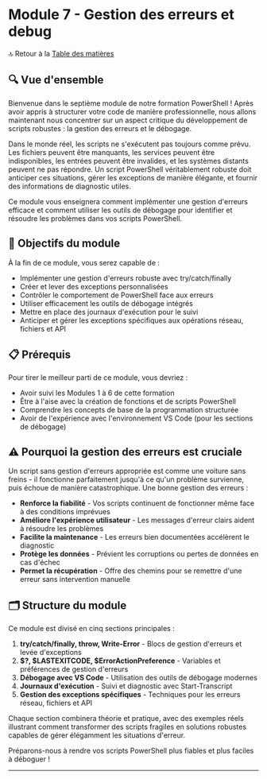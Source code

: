 # Module 7 - Gestion des erreurs et debug

🔝 Retour à la [Table des matières](/SOMMAIRE.md)

## 🔍 Vue d'ensemble

Bienvenue dans le septième module de notre formation PowerShell ! Après avoir appris à structurer votre code de manière professionnelle, nous allons maintenant nous concentrer sur un aspect critique du développement de scripts robustes : la gestion des erreurs et le débogage.

Dans le monde réel, les scripts ne s'exécutent pas toujours comme prévu. Les fichiers peuvent être manquants, les services peuvent être indisponibles, les entrées peuvent être invalides, et les systèmes distants peuvent ne pas répondre. Un script PowerShell véritablement robuste doit anticiper ces situations, gérer les exceptions de manière élégante, et fournir des informations de diagnostic utiles.

Ce module vous enseignera comment implémenter une gestion d'erreurs efficace et comment utiliser les outils de débogage pour identifier et résoudre les problèmes dans vos scripts PowerShell.

## 🎯 Objectifs du module

À la fin de ce module, vous serez capable de :

- Implémenter une gestion d'erreurs robuste avec try/catch/finally
- Créer et lever des exceptions personnalisées
- Contrôler le comportement de PowerShell face aux erreurs
- Utiliser efficacement les outils de débogage intégrés
- Mettre en place des journaux d'exécution pour le suivi
- Anticiper et gérer les exceptions spécifiques aux opérations réseau, fichiers et API

## 📋 Prérequis

Pour tirer le meilleur parti de ce module, vous devriez :

- Avoir suivi les Modules 1 à 6 de cette formation
- Être à l'aise avec la création de fonctions et de scripts PowerShell
- Comprendre les concepts de base de la programmation structurée
- Avoir de l'expérience avec l'environnement VS Code (pour les sections de débogage)

## ⚠️ Pourquoi la gestion des erreurs est cruciale

Un script sans gestion d'erreurs appropriée est comme une voiture sans freins - il fonctionne parfaitement jusqu'à ce qu'un problème survienne, puis échoue de manière catastrophique. Une bonne gestion des erreurs :

- **Renforce la fiabilité** - Vos scripts continuent de fonctionner même face à des conditions imprévues
- **Améliore l'expérience utilisateur** - Les messages d'erreur clairs aident à résoudre les problèmes
- **Facilite la maintenance** - Les erreurs bien documentées accélèrent le diagnostic
- **Protège les données** - Prévient les corruptions ou pertes de données en cas d'échec
- **Permet la récupération** - Offre des chemins pour se remettre d'une erreur sans intervention manuelle

## 🗂️ Structure du module

Ce module est divisé en cinq sections principales :

1. **try/catch/finally, throw, Write-Error** - Blocs de gestion d'erreurs et levée d'exceptions
2. **$?, $LASTEXITCODE, $ErrorActionPreference** - Variables et préférences de gestion d'erreurs
3. **Débogage avec VS Code** - Utilisation des outils de débogage modernes
4. **Journaux d'exécution** - Suivi et diagnostic avec Start-Transcript
5. **Gestion des exceptions spécifiques** - Techniques pour les erreurs réseau, fichiers et API

Chaque section combinera théorie et pratique, avec des exemples réels illustrant comment transformer des scripts fragiles en solutions robustes capables de gérer élégamment les situations d'erreur.

Préparons-nous à rendre vos scripts PowerShell plus fiables et plus faciles à déboguer !

---

